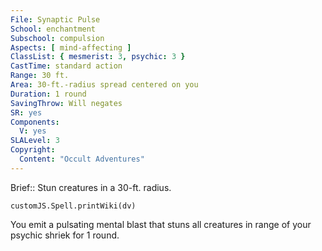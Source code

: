 ```yaml
---
File: Synaptic Pulse
School: enchantment
Subschool: compulsion
Aspects: [ mind-affecting ]
ClassList: { mesmerist: 3, psychic: 3 }
CastTime: standard action
Range: 30 ft.
Area: 30-ft.-radius spread centered on you
Duration: 1 round
SavingThrow: Will negates
SR: yes
Components:
  V: yes
SLALevel: 3
Copyright:
  Content: "Occult Adventures"
---
```

Brief:: Stun creatures in a 30-ft. radius.

```dataviewjs
customJS.Spell.printWiki(dv)
```

You emit a pulsating mental blast that stuns all creatures in range of your psychic shriek for 1 round.
